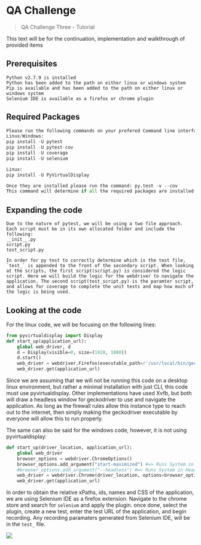 # QA Challenge
> QA Challenge Three - Tutorial

This text will be for the continuation, implementation and walkthrough of provided items

## Prerequisites

```
Python v2.7.9 is installed
Python has been added to the path on either linux or windows system
Pip is available and has been added to the path on either linux or windows system
Selenium IDE is available as a firefox or chrome plugin
```

## Required Packages

```python
Please run the following commands on your prefered Command line interface:
Linux/Windows:
pip install -U pytest
pip install -U pytest-cov
pip install -U coverage
pip install -U selenium

Linux:
pip install -U PyVirtualDisplay

Once they are installed please run the command: py.test -v --cov
This command will determine if all the required packages are installed properly
```

## Expanding the code

```
Due to the nature of pytest, we will be using a two file approach. Each script must be in its own allocated folder and include the following:
__init__.py
script.py
test_script.py

In order for py test to correctly determine which is the test file, `test_` is appended to the front of the secondary script. When looking at the scripts, the first script(script.py) is considered the logic script. Here we will build the logic for the webdriver to navigate the application. The second script(test_script.py) is the paramter script, and allows for coverage to complete the unit tests and map how much of the logic is being used. 
```

## Looking at the code

For the linux code, we will be focusing on the following lines:

```python
from pyvirtualdisplay import Display
def start_up(application_url):
    global web_driver, d
    d = Display(visible=0, size=(1920, 1080))
    d.start()
    web_driver = webdriver.Firefox(executable_path=r'/usr/local/bin/geckodriver')
    web_driver.get(application_url)
```

Since we are assuming that we will not be running this code on a desktop linux environment, but rather a minimal installation with just CLI, this code must use pyvirtualdisplay. Other implementations have used Xvfb, but both will draw a headless window for geckodriver to use and navigate the application. As long as the firewall rules allow this instance type to reach out to the internet, then simply making the geckodriver executable by everyone will allow this to run properly. 

The same can also be said for the windows code, however, it is not using pyvirtualdisplay:

```python
def start_up(driver_location, application_url):
    global web_driver
    browser_options = webdriver.ChromeOptions()
    browser_options.add_argument("start-maximized") #=> Runs System in Maximized Browser, for Debugging
    #browser_options.add_argument("--headless") #=> Runs System in Headless or Browserless Mode, for Jenkins
    web_driver = webdriver.Chrome(driver_location, options=browser_options)
    web_driver.get(application_url)
```

In order to obtain the relative xPaths, ids, names and CSS of the application, we are using Selenium IDE as a firefox extension. Navigate to the chrome store and search for `selenium` and apply the plugin. once done, select the plugin, create a new test, enter the test URL of the application, and begin recording. Any recording paramaters generated from Selenium IDE, will be in the `test_` file.

![](https://i.gyazo.com/29d0a81131dcb7774d25ad6c74a6a7ce.png)
